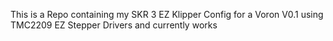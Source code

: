 This is a Repo containing my SKR 3 EZ Klipper Config for a Voron V0.1 using TMC2209 EZ Stepper Drivers and currently works
